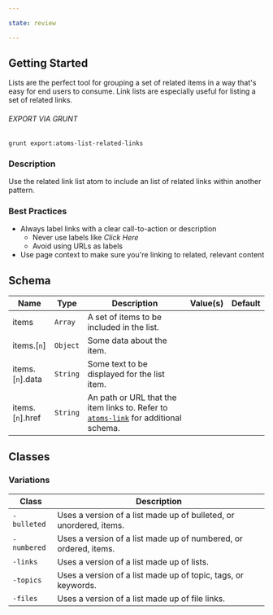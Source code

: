 ```yaml
---

state: review

---
```


## Getting Started

Lists are the perfect tool for grouping a set of related items in a way that's easy for end users to consume. Link lists are especially useful for listing a set of related links.

###### EXPORT VIA GRUNT

```
grunt export:atoms-list-related-links
```


### Description

Use the related link list atom to include an list of related links within another pattern.


### Best Practices

- Always label links with a clear call-to-action or description
  - Never use labels like *Click Here*
  - Avoid using URLs as labels
- Use page context to make sure you're linking to related, relevant content


## Schema

| Name                    | Type                  | Description                                                                             | Value(s)                  | Default     |
|-------------------------|-----------------------|-----------------------------------------------------------------------------------------|---------------------------|-------------|
| items                   | `Array`               | A set of items to be included in the list.                                              |                           |             |
| items.[`n`]             | `Object`              | Some data about the item.                                                               |                           |             |
| items.[`n`].data        | `String`              | Some text to be displayed for the list item.                                            |                           |             |
| items.[`n`].href        | `String`              | An path or URL that the item links to. Refer to [`atoms-link`](/patterns/20-atoms-globals-link/20-atoms-globals-link.html) for additional schema. |  | |


## Classes

### Variations

| Class         | Description                                                         |
|---------------|---------------------------------------------------------------------|
| `-bulleted`   | Uses a version of a list made up of bulleted, or unordered, items.  |
| `-numbered`   | Uses a version of a list made up of numbered, or ordered, items.    |
| `-links`      | Uses a version of a list made up of lists.                          |
| `-topics`     | Uses a version of a list made up of topic, tags, or keywords.       |
| `-files`      | Uses a version of a list made up of file links.                     |
